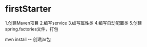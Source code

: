 # firstStarter
1.创建Maven项目
2.编写service
3.编写属性类
4.编写自动配置类
5.创建spring.factories文件，打包

mvn install   -- 创建jar包




